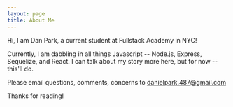 ```yaml
---
layout: page
title: About Me
---
```


Hi, I am Dan Park, a current student at Fullstack Academy in NYC!

Currently, I am dabbling in all things Javascript -- Node.js, Express, Sequelize, and React.
I can talk about my story more here, but for now -- this'll do.

Please email questions, comments, concerns to danielpark.487@gmail.com

Thanks for reading!
